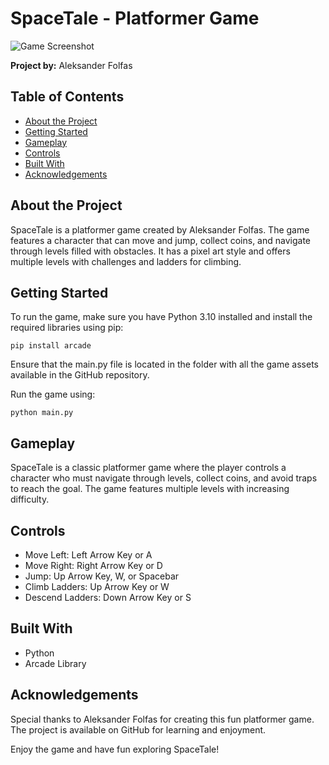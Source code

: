 # SpaceTale - Platformer Game

![Game Screenshot](./assets/images/space_tale_screenshot.png)

**Project by:** Aleksander Folfas

## Table of Contents

- [About the Project](#about-the-project)
- [Getting Started](#getting-started)
- [Gameplay](#gameplay)
- [Controls](#controls)
- [Built With](#built-with)
- [Acknowledgements](#acknowledgements)

## About the Project

SpaceTale is a platformer game created by Aleksander Folfas. The game features a character that can move and jump, collect coins, and navigate through levels filled with obstacles. It has a pixel art style and offers multiple levels with challenges and ladders for climbing.

## Getting Started

To run the game, make sure you have Python 3.10 installed and install the required libraries using pip:

```shell
pip install arcade
```
Ensure that the main.py file is located in the folder with all the game assets available in the GitHub repository.

Run the game using:
```shell
python main.py
```
## Gameplay
SpaceTale is a classic platformer game where the player controls a character who must navigate through levels, collect coins, and avoid traps to reach the goal. The game features multiple levels with increasing difficulty.

## Controls
- Move Left: Left Arrow Key or A
- Move Right: Right Arrow Key or D
- Jump: Up Arrow Key, W, or Spacebar
- Climb Ladders: Up Arrow Key or W
- Descend Ladders: Down Arrow Key or S

## Built With
- Python
- Arcade Library
## Acknowledgements
Special thanks to Aleksander Folfas for creating this fun platformer game. The project is available on GitHub for learning and enjoyment.

Enjoy the game and have fun exploring SpaceTale!
